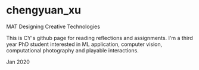 # chengyuan_xu

MAT Designing Creative Technologies

This is CY's github page for reading reflections and assignments. I'm a third year PhD student interested in ML application, computer vision, computational photography and playable interactions.

Jan 2020